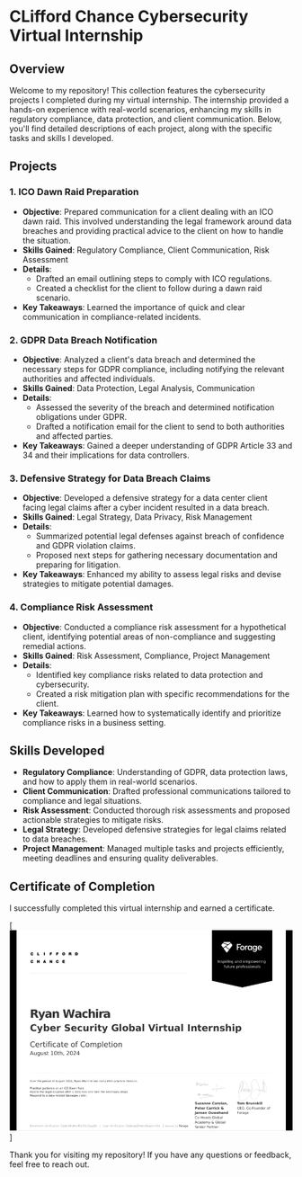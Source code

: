 # CLifford Chance Cybersecurity Virtual Internship
## Overview

Welcome to my repository! This collection features the cybersecurity projects I completed during my virtual internship. The internship provided a hands-on experience with real-world scenarios, enhancing my skills in regulatory compliance, data protection, and client communication. Below, you'll find detailed descriptions of each project, along with the specific tasks and skills I developed.

## Projects

### 1. **ICO Dawn Raid Preparation**
   - **Objective**: Prepared communication for a client dealing with an ICO dawn raid. This involved understanding the legal framework around data breaches and providing practical advice to the client on how to handle the situation.
   - **Skills Gained**: Regulatory Compliance, Client Communication, Risk Assessment
   - **Details**: 
     - Drafted an email outlining steps to comply with ICO regulations.
     - Created a checklist for the client to follow during a dawn raid scenario.
   - **Key Takeaways**: Learned the importance of quick and clear communication in compliance-related incidents.

### 2. **GDPR Data Breach Notification**
   - **Objective**: Analyzed a client's data breach and determined the necessary steps for GDPR compliance, including notifying the relevant authorities and affected individuals.
   - **Skills Gained**: Data Protection, Legal Analysis, Communication
   - **Details**: 
     - Assessed the severity of the breach and determined notification obligations under GDPR.
     - Drafted a notification email for the client to send to both authorities and affected parties.
   - **Key Takeaways**: Gained a deeper understanding of GDPR Article 33 and 34 and their implications for data controllers.

### 3. **Defensive Strategy for Data Breach Claims**
   - **Objective**: Developed a defensive strategy for a data center client facing legal claims after a cyber incident resulted in a data breach.
   - **Skills Gained**: Legal Strategy, Data Privacy, Risk Management
   - **Details**: 
     - Summarized potential legal defenses against breach of confidence and GDPR violation claims.
     - Proposed next steps for gathering necessary documentation and preparing for litigation.
   - **Key Takeaways**: Enhanced my ability to assess legal risks and devise strategies to mitigate potential damages.

### 4. **Compliance Risk Assessment**
   - **Objective**: Conducted a compliance risk assessment for a hypothetical client, identifying potential areas of non-compliance and suggesting remedial actions.
   - **Skills Gained**: Risk Assessment, Compliance, Project Management
   - **Details**: 
     - Identified key compliance risks related to data protection and cybersecurity.
     - Created a risk mitigation plan with specific recommendations for the client.
   - **Key Takeaways**: Learned how to systematically identify and prioritize compliance risks in a business setting.

## Skills Developed

- **Regulatory Compliance**: Understanding of GDPR, data protection laws, and how to apply them in real-world scenarios.
- **Client Communication**: Drafted professional communications tailored to compliance and legal situations.
- **Risk Assessment**: Conducted thorough risk assessments and proposed actionable strategies to mitigate risks.
- **Legal Strategy**: Developed defensive strategies for legal claims related to data breaches.
- **Project Management**: Managed multiple tasks and projects efficiently, meeting deadlines and ensuring quality deliverables.

## Certificate of Completion

I successfully completed this virtual internship and earned a certificate. 

[![Certificate](Certificate.PNG)]

Thank you for visiting my repository! If you have any questions or feedback, feel free to reach out.


